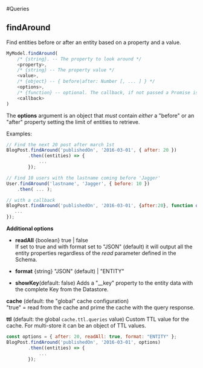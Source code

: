 #Queries

## findAround

Find entities before or after an entity based on a property and a value.

```js
MyModel.findAround(
    /* {string}. -- The property to look around */
    <property>,
    /* {string} -- The property value */
    <value>,
    /* {object} -- { before|after: Number [, ... ] } */
    <options>,
    /* {function} -- optional. The callback, if not passed a Promise is returned */
    <callback>
)
```

The **options** argument is an object that _must_ contain *either* a "before" or an "after" property setting the limit of entities to retrieve.

Examples:
```js
// Find the next 20 post after march 1st
BlogPost.findAround('publishedOn', '2016-03-01', { after: 20 })
        .then((entities) => {
            ...
        });

// Find 10 users with the lastname coming before 'Jagger'
User.findAround('lastname', 'Jagger', { before: 10 })
    .then( ... );

// with a callback
BlogPost.findAround('publishedOn', '2016-03-01', {after:20}, function onEntities(err, entities){
   ...
});
```

**Additional options**

- **readAll** {boolean} true | false  
If set to true and with format set to "JSON" (default) it will output all the entity properties regardless of the *read* parameter defined in the Schema.

- **format** {string} "JSON" (default) | "ENTITY"

- **showKey**(default: false) 
Adds a "__key" property to the entity data with the complete Key from the Datastore.

**cache** (default: the "global" cache configuration)    
"true" = read from the cache and prime the cache with the query response.  

**ttl** (default: the global `cache.ttl.queries` value)
Custom TTL value for the cache. For multi-store it can be an object of TTL values.


```js
const options = { after: 20, readAll: true, format: "ENTITY" };
BlogPost.findAround('publishedOn', '2016-03-01', options)
        .then((entities) => {
            ...
        });
```
